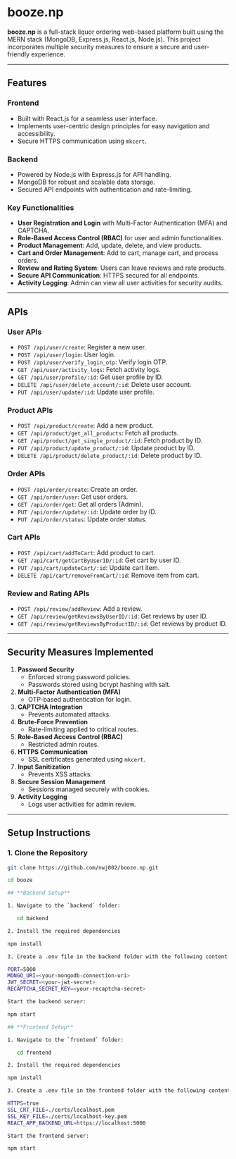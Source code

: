 # booze.np

**booze.np** is a full-stack liquor ordering web-based platform built using the MERN stack (MongoDB, Express.js, React.js, Node.js). This project incorporates multiple security measures to ensure a secure and user-friendly experience.

---

## **Features**

### **Frontend**
- Built with React.js for a seamless user interface.
- Implements user-centric design principles for easy navigation and accessibility.
- Secure HTTPS communication using `mkcert`.

### **Backend**
- Powered by Node.js with Express.js for API handling.
- MongoDB for robust and scalable data storage.
- Secured API endpoints with authentication and rate-limiting.

### **Key Functionalities**
- **User Registration and Login** with Multi-Factor Authentication (MFA) and CAPTCHA.
- **Role-Based Access Control (RBAC)** for user and admin functionalities.
- **Product Management**: Add, update, delete, and view products.
- **Cart and Order Management**: Add to cart, manage cart, and process orders.
- **Review and Rating System**: Users can leave reviews and rate products.
- **Secure API Communication**: HTTPS secured for all endpoints.
- **Activity Logging**: Admin can view all user activities for security audits.

---

## **APIs**

### **User APIs**
- `POST /api/user/create`: Register a new user.
- `POST /api/user/login`: User login.
- `POST /api/user/verify_login_otp`: Verify login OTP.
- `GET /api/user/activity_logs`: Fetch activity logs.
- `GET /api/user/profile/:id`: Get user profile by ID.
- `DELETE /api/user/delete_account/:id`: Delete user account.
- `PUT /api/user/update/:id`: Update user profile.

### **Product APIs**
- `POST /api/product/create`: Add a new product.
- `GET /api/product/get_all_products`: Fetch all products.
- `GET /api/product/get_single_product/:id`: Fetch product by ID.
- `PUT /api/product/update_product/:id`: Update product by ID.
- `DELETE /api/product/delete_product/:id`: Delete product by ID.

### **Order APIs**
- `POST /api/order/create`: Create an order.
- `GET /api/order/user`: Get user orders.
- `GET /api/order/get`: Get all orders (Admin).
- `PUT /api/order/update/:id`: Update order by ID.
- `PUT /api/order/status`: Update order status.

### **Cart APIs**
- `POST /api/cart/addToCart`: Add product to cart.
- `GET /api/cart/getCartByUserID/:id`: Get cart by user ID.
- `PUT /api/cart/updateCart/:id`: Update cart item.
- `DELETE /api/cart/removeFromCart/:id`: Remove item from cart.

### **Review and Rating APIs**
- `POST /api/review/addReview`: Add a review.
- `GET /api/review/getReviewsByUserID/:id`: Get reviews by user ID.
- `GET /api/review/getReviewsByProductID/:id`: Get reviews by product ID.

---

## **Security Measures Implemented**
1. **Password Security**
   - Enforced strong password policies.
   - Passwords stored using bcrypt hashing with salt.
2. **Multi-Factor Authentication (MFA)**
   - OTP-based authentication for login.
3. **CAPTCHA Integration**
   - Prevents automated attacks.
4. **Brute-Force Prevention**
   - Rate-limiting applied to critical routes.
5. **Role-Based Access Control (RBAC)**
   - Restricted admin routes.
6. **HTTPS Communication**
   - SSL certificates generated using `mkcert`.
7. **Input Sanitization**
   - Prevents XSS attacks.
8. **Secure Session Management**
   - Sessions managed securely with cookies.
9. **Activity Logging**
   - Logs user activities for admin review.

---

## **Setup Instructions**

### **1. Clone the Repository**
```bash
git clone https://github.com/nwj002/booze.np.git

cd booze

## **Backend Setup**

1. Navigate to the `backend` folder:

   cd backend

2. Install the required dependencies 

npm install

3. Create a .env file in the backend folder with the following content:

PORT=5000
MONGO_URI=<your-mongodb-connection-uri>
JWT_SECRET=<your-jwt-secret>
RECAPTCHA_SECRET_KEY=<your-recaptcha-secret>

Start the backend server:

npm start

## **Frontend Setup**

1. Navigate to the `frontend` folder:

   cd frontend

2. Install the required dependencies 

npm install

3. Create a .env file in the frontend folder with the following content:

HTTPS=true
SSL_CRT_FILE=./certs/localhost.pem
SSL_KEY_FILE=./certs/localhost-key.pem
REACT_APP_BACKEND_URL=https://localhost:5000

Start the frontend server:

npm start